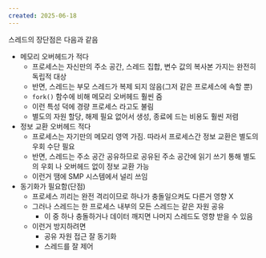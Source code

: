 ```yaml
---
created: 2025-06-18
---
```

스레드의 장단점은 다음과 같음
- 메모리 오버헤드가 적다
	- 프로세스는 자신만의 주소 공간, 스레드 집합, 변수 값의 복사본 가지는 완전히 독립적 대상
	- 반면, 스레드는 부모 스레드가 복제 되지 않음(그저 같은 프로세스에 속할 뿐)
	- `fork()` 함수에 비해 메모리 오버헤드 훨씬 줌
	- 이런 특성 덕에 경량 프로세스 라고도 불림
	- 별도의 자원 할당, 해제 필요 없어서 생성, 종료에 드는 비용도 훨씬 저렴
- 정보 교환 오버헤드 적다
	- 프로세스는 자기만의 메모리 영역 가짐. 따라서 프로세스간 정보 교환은 별도의 우회 수단 필요
	- 반면, 스레드는 주소 공간 공유하므로 공유된 주소 공간에 읽기 쓰기 통해 별도의 우회 나 오버헤드 없이 정보 교환 가능
	- 이런거 땜에 SMP 시스템에서 널리 쓰임
- 동기화가 필요함(단점)
	- 프로세스 끼리는 완전 격리이므로 하나가 충돌일으켜도 다른거 영향 X
	- 그러나 스레드는 한 프로세스 내부의 모든 스레드는 같은 자원 공유
		- 이 중 하나 충돌하거나 데이터 깨지면 나머지 스레드도 영향 받을 수 있음
	- 이런거 방지하려면
		- 공유 자원 접근 잘 동기화
		- 스레드를 잘 제어